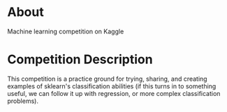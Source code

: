 # About

Machine learning competition on Kaggle

# Competition Description

This competition is a practice ground for trying, sharing, and creating examples of sklearn's classification abilities (if this turns in to something useful, we can follow it up with regression, or more complex classification problems).
